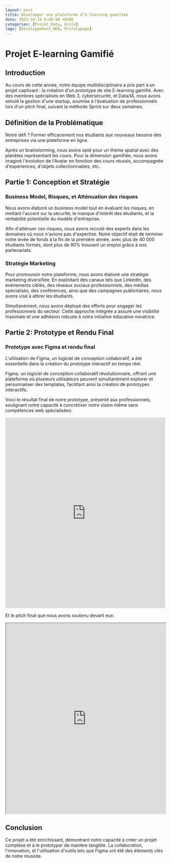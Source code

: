 ```yaml
---
layout: post
title: Développer une plateforme d’E-learning gamifiée
date: 2023-10-19 9:00:00 +0300
categories: [Projet_Data, Ecole]
tags: [Développement_WEB, Prototypage]
---
```


# Projet E-learning Gamifié

## Introduction

Au cours de cette année, notre équipe multidisciplinaire a pris part à un projet captivant : la création d'un prototype de site E-learning gamifié. Avec des membres spécialisés en Web 3, cybersécurité, et Data/IA, nous avons simulé la gestion d'une startup, soumise à l'évaluation de professionnels lors d'un pitch final, suivant la méthode Sprint sur deux semaines.

## Définition de la Problématique

Notre défi ? Former efficacement nos étudiants aux nouveaux besoins des entreprises via une plateforme en ligne.

Après un brainstorming, nous avons opté pour un thème spatial avec des planètes représentant les cours. Pour la dimension gamifiée, nous avons imaginé l'évolution de l'Avatar en fonction des cours réussis, accompagnée d'expériences, d'objets collectionnables, etc.

## Partie 1: Conception et Stratégie

### Business Model, Risques, et Atténuation des risques

Nous avons élaboré un business model tout en évaluant les risques, en mettant l'accent sur la sécurité, le manque d'intérêt des étudiants, et la rentabilité potentielle du modèle d'entreprise.

Afin d'atténuer ces risques, nous avons recruté des experts dans les domaines où nous n'avions pas d'expertise. Notre objectif était de terminer notre levée de fonds à la fin de la première année, avec plus de 40 000 étudiants formés, dont plus de 90% trouvant un emploi grâce à nos partenariats.

### Stratégie Marketing

Pour promouvoir notre plateforme, nous avons élaboré une stratégie marketing diversifiée. En exploitant des canaux tels que LinkedIn, des événements ciblés, des réseaux sociaux professionnels, des médias spécialisés, des conférences, ainsi que des campagnes publicitaires, nous avons visé à attirer les étudiants.

Simultanément, nous avons déployé des efforts pour engager les professionnels du secteur. Cette approche intégrée a assuré une visibilité maximale et une adhésion robuste à notre initiative éducative novatrice.

## Partie 2: Prototype et Rendu Final

### Prototype avec Figma et rendu final

L'utilisation de Figma, un logiciel de conception collaboratif, a été essentielle dans la création du prototype interactif en temps réel.

Figma, un logiciel de conception collaboratif révolutionnaire, offrant une plateforme où plusieurs utilisateurs peuvent simultanément explorer et personnaliser des templates, facilitant ainsi la création de prototypes interactifs.

Voici le résultat final de notre prototype, présenté aux professionnels, soulignant notre capacité à concrétiser notre vision même sans compétences web spécialisées:

<iframe width="100%" height="600px" src="https://www.youtube.com/embed/Jbz2f6dbmLk" frameborder="0" allowfullscreen></iframe>

Et le pitch final que nous avons soutenu devant eux:

<iframe src="https://drive.google.com/file/d/13kCXGzsnihd0eFqjFuEZQA2FGYoimzKh/preview" width="100%" height="600px"></iframe>

## Conclusion

Ce projet a été enrichissant, démontrant notre capacité à créer un projet complexe et à le prototyper de manière tangible. La collaboration, l'innovation, et l'utilisation d'outils tels que Figma ont été des éléments clés de notre réussite.
